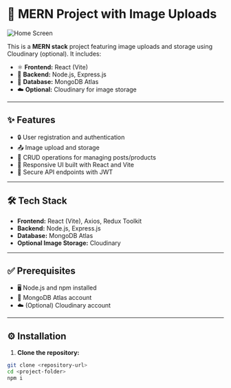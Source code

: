 # 📸 MERN Project with Image Uploads
![Home Screen]([https://github.com/username/repo-name/blob/main/assets/logo.png?raw=true](https://github.com/VimalSN/MERN-MoviePub_Discover-Movies/blob/main/Projects%20Screenshots/Home%20Page.png))


This is a **MERN stack** project featuring image uploads and storage using Cloudinary (optional). It includes:
- ⚛️ **Frontend:** React (Vite)
- 🚀 **Backend:** Node.js, Express.js
- 🍃 **Database:** MongoDB Atlas
- ☁️ **Optional:** Cloudinary for image storage

---

## ✨ Features
- 🔒 User registration and authentication  
- 📤 Image upload and storage  
- 📝 CRUD operations for managing posts/products  
- 📱 Responsive UI built with React and Vite  
- 🔑 Secure API endpoints with JWT  

---

## 🛠️ Tech Stack
- **Frontend:** React (Vite), Axios, Redux Toolkit 
- **Backend:** Node.js, Express.js  
- **Database:** MongoDB Atlas  
- **Optional Image Storage:** Cloudinary  

---

## ✅ Prerequisites
- 🖥️ Node.js and npm installed  
- 🍃 MongoDB Atlas account  
- ☁️ (Optional) Cloudinary account  

---

## ⚙️ Installation

1. **Clone the repository:**  
```sh
git clone <repository-url>
cd <project-folder>
npm i 
